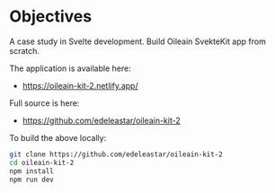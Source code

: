 # Objectives

A case study in Svelte development. Build Oileain SvekteKit app from scratch.

The application is available here:

- <https://oileain-kit-2.netlify.app/>

Full source is here:

- <https://github.com/edeleastar/oileain-kit-2>

To build the above locally:

~~~bash
git clone https://github.com/edeleastar/oileain-kit-2
cd oileain-kit-2
npm install
npm run dev
~~~





